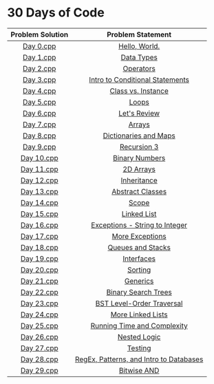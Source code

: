 # 30 Days of Code

| Problem Solution	| Problem Statement 						|
|:-----------------:|:-----------------------------------------:|
| [Day 0.cpp]		| [Hello, World.]							|
| [Day 1.cpp]		| [Data Types]								|
| [Day 2.cpp]		| [Operators]								|
| [Day 3.cpp]		| [Intro to Conditional Statements]			|
| [Day 4.cpp]		| [Class vs. Instance]						|
| [Day 5.cpp]		| [Loops]									|
| [Day 6.cpp]		| [Let's Review]							|
| [Day 7.cpp]		| [Arrays]									|
| [Day 8.cpp]		| [Dictionaries and Maps]					|
| [Day 9.cpp]		| [Recursion 3]								|
| [Day 10.cpp]		| [Binary Numbers]							|
| [Day 11.cpp]		| [2D Arrays]								|
| [Day 12.cpp]		| [Inheritance]								|
| [Day 13.cpp]		| [Abstract Classes]						|
| [Day 14.cpp]		| [Scope]									|
| [Day 15.cpp]		| [Linked List]								|
| [Day 16.cpp]		| [Exceptions - String to Integer]			|
| [Day 17.cpp]		| [More Exceptions]							|
| [Day 18.cpp]		| [Queues and Stacks]						|
| [Day 19.cpp]		| [Interfaces]								|
| [Day 20.cpp]		| [Sorting]									|
| [Day 21.cpp]		| [Generics]								|
| [Day 22.cpp]		| [Binary Search Trees]						|
| [Day 23.cpp]		| [BST Level-Order Traversal]				|
| [Day 24.cpp]		| [More Linked Lists]						|
| [Day 25.cpp]		| [Running Time and Complexity]				|
| [Day 26.cpp]		| [Nested Logic]							|
| [Day 27.cpp]		| [Testing]									|
| [Day 28.cpp]		| [RegEx, Patterns, and Intro to Databases]	|
| [Day 29.cpp]		| [Bitwise AND]								|

[Day 0.cpp]: Days/Day%200.cpp
[Hello, World.]: https://www.hackerrank.com/challenges/30-hello-world/problem

[Day 1.cpp]: Days/Day%201.cpp
[Data Types]: https://www.hackerrank.com/challenges/30-data-types/problem

[Day 2.cpp]: Days/Day%202.cpp
[Operators]: https://www.hackerrank.com/challenges/30-operators/problem

[Day 3.cpp]: Days/Day%203.cpp
[Intro to Conditional Statements]: https://www.hackerrank.com/challenges/30-conditional-statements/problem

[Day 4.cpp]: Days/Day%204.cpp
[Class vs. Instance]: https://www.hackerrank.com/challenges/30-class-vs-instance/problem

[Day 5.cpp]: Days/Day%205.cpp
[Loops]: https://www.hackerrank.com/challenges/30-loops/problem

[Day 6.cpp]: Days/Day%206.cpp
[Let's Review]: https://www.hackerrank.com/challenges/30-review-loop/problem

[Day 7.cpp]: Days/Day%207.cpp
[Arrays]: https://www.hackerrank.com/challenges/30-arrays/problem

[Day 8.cpp]: Days/Day%208.cpp
[Dictionaries and Maps]: https://www.hackerrank.com/challenges/30-dictionaries-and-maps/problem

[Day 9.cpp]: Days/Day%209.cpp
[Recursion 3]: https://www.hackerrank.com/challenges/30-recursion/problem

[Day 10.cpp]: Days/Day%2010.cpp
[Binary Numbers]: https://www.hackerrank.com/challenges/30-binary-numbers/problem

[Day 11.cpp]: Days/Day%2011.cpp
[2D Arrays]: https://www.hackerrank.com/challenges/30-2d-arrays/problem

[Day 12.cpp]: Days/Day%2012.cpp
[Inheritance]: https://www.hackerrank.com/challenges/30-arrays/problem

[Day 13.cpp]: Days/Day%2013.cpp
[Abstract Classes]: https://www.hackerrank.com/challenges/30-abstract-classes/problem

[Day 14.cpp]: Days/Day%2014.cpp
[Scope]: https://www.hackerrank.com/challenges/30-scope/problem

[Day 15.cpp]: Days/Day%2015.cpp
[Linked List]: https://www.hackerrank.com/challenges/30-linked-list/problem

[Day 16.cpp]: Days/Day%2016.cpp
[Exceptions - String to Integer]: https://www.hackerrank.com/challenges/30-exceptions-string-to-integer/problem

[Day 17.cpp]: Days/Day%2017.cpp
[More Exceptions]: https://www.hackerrank.com/challenges/30-more-exceptions/problem

[Day 18.cpp]: Days/Day%2018.cpp
[Queues and Stacks]: https://www.hackerrank.com/challenges/30-queues-stacks/problem

[Day 19.cpp]: Days/Day%2019.cpp
[Interfaces]: https://www.hackerrank.com/challenges/30-interfaces/problem

[Day 20.cpp]: Days/Day%2020.cpp
[Sorting]: https://www.hackerrank.com/challenges/30-sorting/problem

[Day 21.cpp]: Days/Day%2021.cpp
[Generics]: https://www.hackerrank.com/challenges/30-generics/problem

[Day 22.cpp]: Days/Day%2022.cpp
[Binary Search Trees]: https://www.hackerrank.com/challenges/30-binary-search-trees/problem

[Day 23.cpp]: Days/Day%2023.cpp
[BST Level-Order Traversal]: https://www.hackerrank.com/challenges/30-binary-trees/problem

[Day 24.cpp]: Days/Day%2024.cpp
[More Linked Lists]: https://www.hackerrank.com/challenges/30-linked-list-deletion/problem

[Day 25.cpp]: Days/Day%2025.cpp
[Running Time and Complexity]: https://www.hackerrank.com/challenges/30-running-time-and-complexity/problem

[Day 26.cpp]: Days/Day%2026.cpp
[Nested Logic]: https://www.hackerrank.com/challenges/30-nested-logic/problem

[Day 27.cpp]: Days/Day%2027.cpp
[Testing]: https://www.hackerrank.com/challenges/30-testing/problem

[Day 28.cpp]: Days/Day%2028.cpp
[RegEx, Patterns, and Intro to Databases]: https://www.hackerrank.com/challenges/30-regex-patterns/problem

[Day 29.cpp]: Days/Day%2029.cpp
[Bitwise AND]: https://www.hackerrank.com/challenges/30-bitwise-and/problem

[//]: # (EOF)
